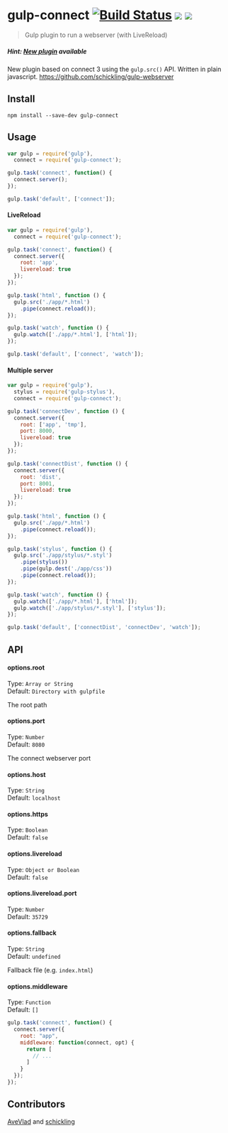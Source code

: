 gulp-connect [![Build Status](http://img.shields.io/travis/schickling/gulp-webserver.svg?style=flat)](https://travis-ci.org/avevlad/gulp-connect) [![](http://img.shields.io/npm/dm/gulp-connect.svg?style=flat)](https://www.npmjs.org/package/gulp-connect) [![](http://img.shields.io/npm/v/gulp-connect.svg?style=flat)](https://www.npmjs.org/package/gulp-connect)
==============


> Gulp plugin to run a webserver (with LiveReload)

##### Hint: [New plugin](https://github.com/schickling/gulp-webserver) available

New plugin based on connect 3 using the `gulp.src()` API. Written in plain javascript.
https://github.com/schickling/gulp-webserver


## Install

```
npm install --save-dev gulp-connect
```


## Usage

```js
var gulp = require('gulp'),
  connect = require('gulp-connect');

gulp.task('connect', function() {
  connect.server();
});

gulp.task('default', ['connect']);
```


#### LiveReload
```js
var gulp = require('gulp'),
  connect = require('gulp-connect');

gulp.task('connect', function() {
  connect.server({
    root: 'app',
    livereload: true
  });
});

gulp.task('html', function () {
  gulp.src('./app/*.html')
    .pipe(connect.reload());
});

gulp.task('watch', function () {
  gulp.watch(['./app/*.html'], ['html']);
});

gulp.task('default', ['connect', 'watch']);
```

#### Multiple server

```js
var gulp = require('gulp'),
  stylus = require('gulp-stylus'),
  connect = require('gulp-connect');

gulp.task('connectDev', function () {
  connect.server({
    root: ['app', 'tmp'],
    port: 8000,
    livereload: true
  });
});

gulp.task('connectDist', function () {
  connect.server({
    root: 'dist',
    port: 8001,
    livereload: true
  });
});

gulp.task('html', function () {
  gulp.src('./app/*.html')
    .pipe(connect.reload());
});

gulp.task('stylus', function () {
  gulp.src('./app/stylus/*.styl')
    .pipe(stylus())
    .pipe(gulp.dest('./app/css'))
    .pipe(connect.reload());
});

gulp.task('watch', function () {
  gulp.watch(['./app/*.html'], ['html']);
  gulp.watch(['./app/stylus/*.styl'], ['stylus']);
});

gulp.task('default', ['connectDist', 'connectDev', 'watch']);

```

## API

#### options.root

Type: `Array or String`    
Default: `Directory with gulpfile`

The root path

#### options.port

Type: `Number`    
Default: `8080`

The connect webserver port

#### options.host

Type: `String`    
Default: `localhost`

#### options.https

Type: `Boolean`       
Default: `false`

#### options.livereload

Type: `Object or Boolean`    
Default: `false`

#### options.livereload.port

Type: `Number`    
Default: `35729`

#### options.fallback

Type: `String`    
Default: `undefined`

Fallback file (e.g. `index.html`)

#### options.middleware

Type: `Function`    
Default: `[]`

```js
gulp.task('connect', function() {
  connect.server({
    root: "app",
    middleware: function(connect, opt) {
      return [
        // ...
      ]
    }
  });
});
```

## Contributors

[AveVlad](https://github.com/AveVlad) and [schickling](https://github.com/schickling)

